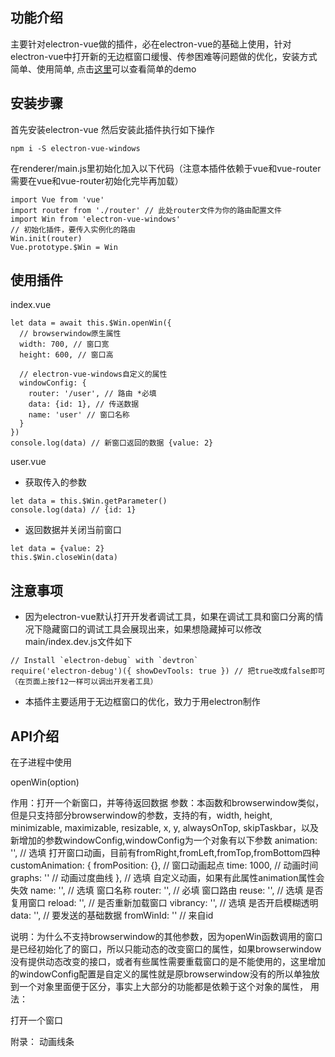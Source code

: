 
## 功能介绍

主要针对electron-vue做的插件，必在electron-vue的基础上使用，针对electron-vue中打开新的无边框窗口缓慢、传参困难等问题做的优化，安装方式简单、使用简单, 点击[这里](https://github.com/hxkuc/electron-ui)可以查看简单的demo

## 安装步骤

首先安装electron-vue
然后安装此插件执行如下操作
```
npm i -S electron-vue-windows
```
在renderer/main.js里初始化加入以下代码（注意本插件依赖于vue和vue-router需要在vue和vue-router初始化完毕再加载）
```
import Vue from 'vue'
import router from './router' // 此处router文件为你的路由配置文件
import Win from 'electron-vue-windows'
// 初始化插件，要传入实例化的路由
Win.init(router)
Vue.prototype.$Win = Win
```
## 使用插件

index.vue
```
let data = await this.$Win.openWin({
  // browserwindow原生属性
  width: 700, // 窗口宽
  height: 600, // 窗口高
  
  // electron-vue-windows自定义的属性
  windowConfig: {
    router: '/user', // 路由 *必填
    data: {id: 1}, // 传送数据 
    name: 'user' // 窗口名称
  }
})
console.log(data) // 新窗口返回的数据 {value: 2}
```
user.vue
- 获取传入的参数
```
let data = this.$Win.getParameter()
console.log(data) // {id: 1}
```
- 返回数据并关闭当前窗口
```
let data = {value: 2}
this.$Win.closeWin(data)
```

## 注意事项
- 因为electron-vue默认打开开发者调试工具，如果在调试工具和窗口分离的情况下隐藏窗口的调试工具会展现出来，如果想隐藏掉可以修改main/index.dev.js文件如下
```
// Install `electron-debug` with `devtron`
require('electron-debug')({ showDevTools: true }) // 把true改成false即可（在页面上按f12一样可以调出开发者工具）
```
- 本插件主要适用于无边框窗口的优化，致力于用electron制作

## API介绍

在子进程中使用

openWin(option)

作用：打开一个新窗口，并等待返回数据
参数：本函数和browserwindow类似，但是只支持部分browserwindow的参数，支持的有，width, height, minimizable, maximizable, resizable, x, y, alwaysOnTop, skipTaskbar，以及新增加的参数windowConfig,windowConfig为一个对象有以下参数
animation: '', // 选填 打开窗口动画，目前有fromRight,fromLeft,fromTop,fromBottom四种
customAnimation: {
    fromPosition: {}, // 窗口动画起点
    time: 1000, // 动画时间
    graphs: '' // 动画过度曲线
}, // 选填 自定义动画，如果有此属性animation属性会失效
name: '', // 选填 窗口名称
router: '', // 必填 窗口路由
reuse: '', // 选填 是否复用窗口
reload: '', // 是否重新加载窗口
vibrancy: '', // 选填 是否开启模糊透明
data: '', // 要发送的基础数据
fromWinId: '' // 来自id

说明：为什么不支持browserwindow的其他参数，因为openWin函数调用的窗口是已经初始化了的窗口，所以只能动态的改变窗口的属性，如果browserwindow没有提供动态改变的接口，或者有些属性需要重载窗口的是不能使用的，这里增加的windowConfig配置是自定义的属性就是原browserwindow没有的所以单独放到一个对象里面便于区分，事实上大部分的功能都是依赖于这个对象的属性，
用法：

打开一个窗口


附录：
动画线条